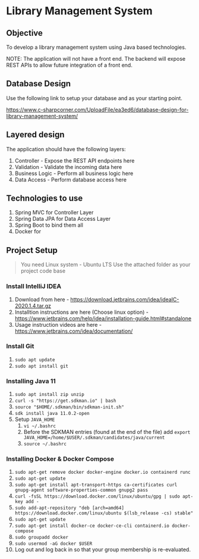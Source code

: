 # Library Management System

## Objective

To develop a library management system using Java based technologies.

NOTE: The application will not have a front end. The backend will expose REST APIs to allow future integration of a front end.

## Database Design

Use the following link to setup your database and as your starting point.

https://www.c-sharpcorner.com/UploadFile/ea3ed6/database-design-for-library-management-system/

## Layered design

The application should have the following layers:

1. Controller - Expose the REST API endpoints here
2. Validation - Validate the incoming data here
3. Business Logic - Perform all business logic here
4. Data Access - Perform database access here

## Technologies to use

1. Spring MVC for Controller Layer
2. Spring Data JPA for Data Access Layer
3. Spring Boot to bind them all
4. Docker for 

## Project Setup

> You need Linux system - Ubuntu LTS
> Use the attached folder as your project code base

### Install IntelliJ IDEA

1. Download from here - https://download.jetbrains.com/idea/ideaIC-2020.1.4.tar.gz
2. Installtion instructions are here (Choose linux option) - https://www.jetbrains.com/help/idea/installation-guide.html#standalone
3. Usage instruction videos are here - https://www.jetbrains.com/idea/documentation/

### Install Git

1. `sudo apt update`
2. `sudo apt install git`

### Installing Java 11

1. `sudo apt install zip unzip`
2. `curl -s "https://get.sdkman.io" | bash`
3. `source "$HOME/.sdkman/bin/sdkman-init.sh"`
4. `sdk install java 11.0.2-open`
5. Setup `JAVA_HOME`
   1. `vi ~/.bashrc`
   2. Before the SDKMAN entries (found at the end of the file) add `export JAVA_HOME=/home/$USER/.sdkman/candidates/java/current`
   3. `source ~/.bashrc`

### Installing Docker & Docker Compose

1. `sudo apt-get remove docker docker-engine docker.io containerd runc`
2. `sudo apt-get update`
3. `sudo apt-get install apt-transport-https ca-certificates curl gnupg-agent software-properties-common gnupg2 pass`
4. `curl -fsSL https://download.docker.com/linux/ubuntu/gpg | sudo apt-key add -`
5. `sudo add-apt-repository "deb [arch=amd64] https://download.docker.com/linux/ubuntu $(lsb_release -cs) stable"`
6. `sudo apt-get update`
7. `sudo apt-get install docker-ce docker-ce-cli containerd.io docker-compose`
8. `sudo groupadd docker`
9. `sudo usermod -aG docker $USER`
10. Log out and log back in so that your group membership is re-evaluated.
